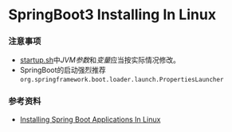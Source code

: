 # SpringBoot3 Installing In Linux

### 注意事项

* [startup.sh](./sbin/startup.sh)中*JVM参数*和*变量*应当按实际情况修改。
* SpringBoot的启动强烈推荐`org.springframework.boot.loader.launch.PropertiesLauncher`

### 参考资料

* [Installing Spring Boot Applications In Linux](https://docs.spring.io/spring-boot/how-to/deployment/installing.html)

